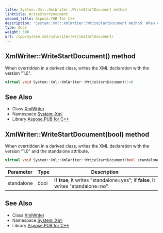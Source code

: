 ```yaml
---
title: System::Xml::XmlWriter::WriteStartDocument method
linktitle: WriteStartDocument
second_title: Aspose.PUB for C++
description: 'System::Xml::XmlWriter::WriteStartDocument method. When overridden in a derived class, writes the XML declaration with the version "1.0" in C++.'
type: docs
weight: 500
url: /cpp/system.xml/xmlwriter/writestartdocument/
---
```

## XmlWriter::WriteStartDocument() method


When overridden in a derived class, writes the XML declaration with the version "1.0".

```cpp
virtual void System::Xml::XmlWriter::WriteStartDocument()=0
```


## See Also

* Class [XmlWriter](../)
* Namespace [System::Xml](../../)
* Library [Aspose.PUB for C++](../../../)
## XmlWriter::WriteStartDocument(bool) method


When overridden in a derived class, writes the XML declaration with the version "1.0" and the standalone attribute.

```cpp
virtual void System::Xml::XmlWriter::WriteStartDocument(bool standalone)=0
```


| Parameter | Type | Description |
| --- | --- | --- |
| standalone | bool | If **true**, it writes "standalone=yes"; if **false**, it writes "standalone=no". |

## See Also

* Class [XmlWriter](../)
* Namespace [System::Xml](../../)
* Library [Aspose.PUB for C++](../../../)
